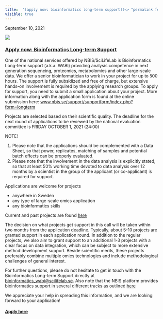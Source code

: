 ```yaml
---
title:  '[apply now: bioinformatics long-term support](<> "permalink for apply now: bioinformatics long-term support")'
visible: true
---
```

    

September 10, 2021

[![](/assets/img/logos/icon-share-twitter.png)](<https://twitter.com/share?url=https://nbis.se/news/2021/09/10/lts/> "Tweet it!")

###  [Apply now: Bioinformatics Long-term Support](<> "Permalink for Apply now: Bioinformatics Long-term Support")

One of the national services offered by NBIS/SciLifeLab is Bioinformatics Long-term support (a.k.a. WABI) providing analysis competence in next generation sequencing, proteomics, metabolomics and other large-scale data. We offer a senior bioinformatician to work in your project for up to 500 hours. The support is fully subsidized and free of charge, but extensive hands-on involvement is required by the applying research groups. To apply for support, you need to submit a small application about your project. More information along with the application form is found at the online submission here: www.nbis.se/support/supportform/index.php?form=longterm

Projects are selected based on their scientific quality. The deadline for the next round of applications to be reviewed by the national evaluation committee is FRIDAY OCTOBER 1, 2021 (24:00)

NOTE!

  1. Please note that the applications should be complemented with a Data Sheet, so that power, replicates, matching of samples and potential batch effects can be properly evaluated.
  2. Please note that the involvement in the data analysis is explicitly stated, so that at least 50% working time devoted to data analysis over 12 months by a scientist in the group of the applicant (or co-applicant) is required for support.



Applications are welcome for projects

  * anywhere in Sweden
  * any type of large-scale omics application
  * any bioinformatics skills



Current and past projects are found [here](<https://nbis.se/support/ltsprojects.html>)

The decision on what projects get support in this call will be taken within two months from the application deadline. Typically, about 5-10 projects are granted support in each application round. In addition to the regular projects, we also aim to grant support to an additional 1-3 projects with a clear focus on data integration, which can be subject to more extensive method development support. Beside scientific merits, these projects preferably combine multiple omics technologies and include methodological challenges of general interest.

For further questions, please do not hesitate to get in touch with the Bioinformatics Long-term Support directly at bioinformatics_wabi@scilifelab.se. Also note that the NBIS platform provides bioinformatics support in several different tracks as outlined [here](<https://nbis.se/support/>)

We appreciate your help in spreading this information, and we are looking forward to your application!

#### [Apply here](</support/supportform/index.php?form=longterm>)

